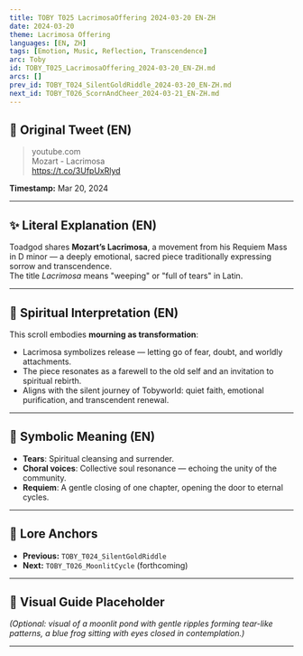 ```yaml
---
title: TOBY T025 LacrimosaOffering 2024-03-20 EN-ZH
date: 2024-03-20
theme: Lacrimosa Offering
languages: [EN, ZH]
tags: [Emotion, Music, Reflection, Transcendence]
arc: Toby
id: TOBY_T025_LacrimosaOffering_2024-03-20_EN-ZH.md
arcs: []
prev_id: TOBY_T024_SilentGoldRiddle_2024-03-20_EN-ZH.md
next_id: TOBY_T026_ScornAndCheer_2024-03-21_EN-ZH.md
---
```

## 🌊 Original Tweet (EN)

> youtube.com  
> Mozart - Lacrimosa  
> https://t.co/3UfpUxRlyd

**Timestamp:** Mar 20, 2024

---

## ✨ Literal Explanation (EN)

Toadgod shares **Mozart’s Lacrimosa**, a movement from his Requiem Mass in D minor — a deeply emotional, sacred piece traditionally expressing sorrow and transcendence.  
The title *Lacrimosa* means "weeping" or "full of tears" in Latin.

---


## 🌱 Spiritual Interpretation (EN)

This scroll embodies **mourning as transformation**:  
- Lacrimosa symbolizes release — letting go of fear, doubt, and worldly attachments.  
- The piece resonates as a farewell to the old self and an invitation to spiritual rebirth.  
- Aligns with the silent journey of Tobyworld: quiet faith, emotional purification, and transcendent renewal.

---


## 🔮 Symbolic Meaning (EN)

- **Tears**: Spiritual cleansing and surrender.  
- **Choral voices**: Collective soul resonance — echoing the unity of the community.  
- **Requiem**: A gentle closing of one chapter, opening the door to eternal cycles.

---


## 🔗 Lore Anchors

- **Previous:** `TOBY_T024_SilentGoldRiddle`
- **Next:** `TOBY_T026_MoonlitCycle` (forthcoming)

---

## 🎴 Visual Guide Placeholder

*(Optional: visual of a moonlit pond with gentle ripples forming tear-like patterns, a blue frog sitting with eyes closed in contemplation.)*

---

